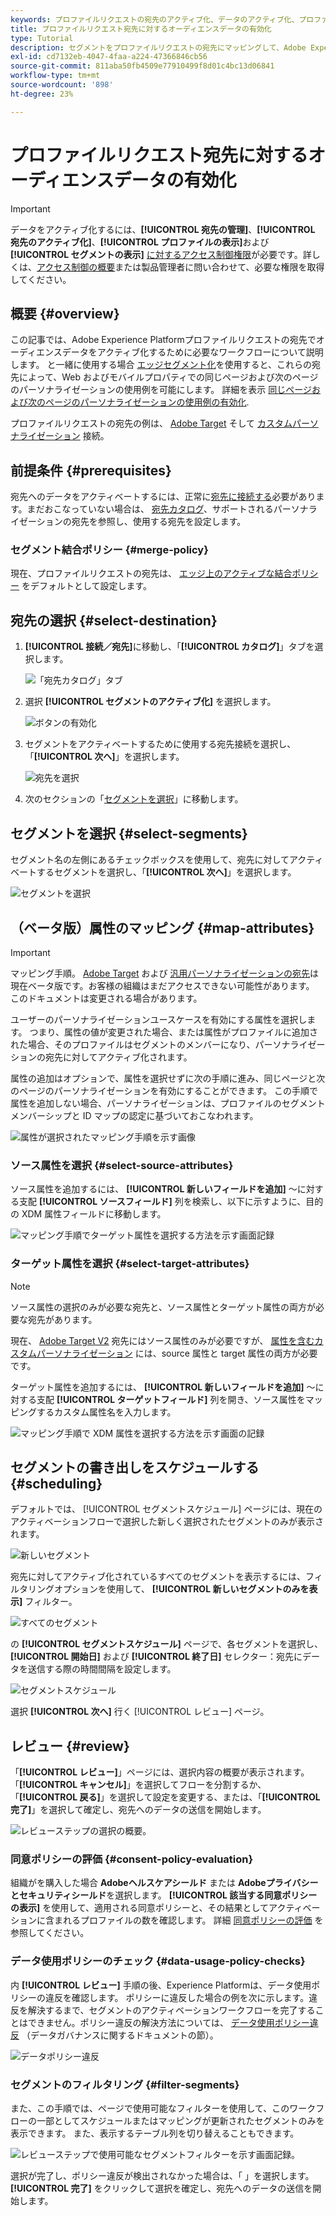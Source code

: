 ```yaml
---
keywords: プロファイルリクエストの宛先のアクティブ化、データのアクティブ化、プロファイルリクエストの宛先
title: プロファイルリクエスト宛先に対するオーディエンスデータの有効化
type: Tutorial
description: セグメントをプロファイルリクエストの宛先にマッピングして、Adobe Experience Platformでのオーディエンスデータをアクティブ化する方法について説明します。
exl-id: cd7132eb-4047-4faa-a224-47366846cb56
source-git-commit: 811aba50fb4509e77910499f8d01c4bc13d06841
workflow-type: tm+mt
source-wordcount: '898'
ht-degree: 23%

---
```


# プロファイルリクエスト宛先に対するオーディエンスデータの有効化

>[!IMPORTANT]
> 
>データをアクティブ化するには、**[!UICONTROL 宛先の管理]**、**[!UICONTROL 宛先のアクティブ化]**、**[!UICONTROL プロファイルの表示]**&#x200B;および&#x200B;**[!UICONTROL セグメントの表示]** [に対するアクセス制御権限](/help/access-control/home.md#permissions)が必要です。詳しくは、[アクセス制御の概要](/help/access-control/ui/overview.md)または製品管理者に問い合わせて、必要な権限を取得してください。

## 概要 {#overview}

この記事では、Adobe Experience Platformプロファイルリクエストの宛先でオーディエンスデータをアクティブ化するために必要なワークフローについて説明します。 と一緒に使用する場合 [エッジセグメント化](../../segmentation/ui/edge-segmentation.md)を使用すると、これらの宛先によって、Web およびモバイルプロパティでの同じページおよび次のページのパーソナライゼーションの使用例を可能にします。 詳細を表示 [同じページおよび次のページのパーソナライゼーションの使用例の有効化](/help/destinations/ui/configure-personalization-destinations.md).

プロファイルリクエストの宛先の例は、 [Adobe Target](../../destinations/catalog/personalization/adobe-target-connection.md) そして [カスタムパーソナライゼーション](../../destinations/catalog/personalization/custom-personalization.md) 接続。

## 前提条件 {#prerequisites}

宛先へのデータをアクティベートするには、正常に[宛先に接続する](./connect-destination.md)必要があります。まだおこなっていない場合は、 [宛先カタログ](../catalog/overview.md)、サポートされるパーソナライゼーションの宛先を参照し、使用する宛先を設定します。

### セグメント結合ポリシー {#merge-policy}

現在、プロファイルリクエストの宛先は、 [エッジ上のアクティブな結合ポリシー](../../segmentation/ui/segment-builder.md#merge-policies) をデフォルトとして設定します。

## 宛先の選択 {#select-destination}

1. **[!UICONTROL 接続／宛先]**&#x200B;に移動し、「**[!UICONTROL カタログ]**」タブを選択します。

   ![「宛先カタログ」タブ](../assets/ui/activate-segment-streaming-destinations/catalog-tab.png)

1. 選択 **[!UICONTROL セグメントのアクティブ化]** を選択します。

   ![ボタンの有効化](../assets/ui/activate-profile-request-destinations/activate-segments-button.png)

1. セグメントをアクティベートするために使用する宛先接続を選択し、「**[!UICONTROL 次へ]**」を選択します。

   ![宛先を選択](../assets/ui/activate-profile-request-destinations/select-destination.png)

1. 次のセクションの「[セグメントを選択](#select-segments)」に移動します。

## セグメントを選択 {#select-segments}

セグメント名の左側にあるチェックボックスを使用して、宛先に対してアクティベートするセグメントを選択し、「**[!UICONTROL 次へ]**」を選択します。

![セグメントを選択](../assets/ui/activate-profile-request-destinations/select-segments.png)

## （ベータ版）属性のマッピング {#map-attributes}

>[!IMPORTANT]
>
>マッピング手順。 [Adobe Target](/help/destinations/catalog/personalization/adobe-target-connection.md) および [汎用パーソナライゼーションの宛先](/help/destinations/catalog/personalization/custom-personalization.md)は現在ベータ版です。お客様の組織はまだアクセスできない可能性があります。 このドキュメントは変更される場合があります。

ユーザーのパーソナライゼーションユースケースを有効にする属性を選択します。 つまり、属性の値が変更された場合、または属性がプロファイルに追加された場合、そのプロファイルはセグメントのメンバーになり、パーソナライゼーションの宛先に対してアクティブ化されます。

属性の追加はオプションで、属性を選択せずに次の手順に進み、同じページと次のページのパーソナライゼーションを有効にすることができます。 この手順で属性を追加しない場合、パーソナライゼーションは、プロファイルのセグメントメンバーシップと ID マップの認定に基づいておこなわれます。

![属性が選択されたマッピング手順を示す画像](../assets/ui/activate-profile-request-destinations/mapping-step.png)

### ソース属性を選択 {#select-source-attributes}

ソース属性を追加するには、 **[!UICONTROL 新しいフィールドを追加]** ～に対する支配 **[!UICONTROL ソースフィールド]** 列を検索し、以下に示すように、目的の XDM 属性フィールドに移動します。

![マッピング手順でターゲット属性を選択する方法を示す画面記録](../assets/ui/activate-profile-request-destinations/mapping-step-select-attribute.gif)

### ターゲット属性を選択 {#select-target-attributes}

>[!NOTE]
>
>ソース属性の選択のみが必要な宛先と、ソース属性とターゲット属性の両方が必要な宛先があります。
>
>現在、 [Adobe Target V2](../catalog/personalization/adobe-target-connection.md) 宛先にはソース属性のみが必要ですが、 [属性を含むカスタムパーソナライゼーション](../catalog/personalization/custom-personalization.md) には、source 属性と target 属性の両方が必要です。

ターゲット属性を追加するには、 **[!UICONTROL 新しいフィールドを追加]** ～に対する支配 **[!UICONTROL ターゲットフィールド]** 列を開き、ソース属性をマッピングするカスタム属性名を入力します。

![マッピング手順で XDM 属性を選択する方法を示す画面の記録](../assets/ui/activate-profile-request-destinations/mapping-step-select-target-attribute.gif)

## セグメントの書き出しをスケジュールする {#scheduling}

デフォルトでは、 [!UICONTROL セグメントスケジュール] ページには、現在のアクティベーションフローで選択した新しく選択されたセグメントのみが表示されます。

![新しいセグメント](../assets/ui/activate-profile-request-destinations/new-segments.png)

宛先に対してアクティブ化されているすべてのセグメントを表示するには、フィルタリングオプションを使用して、 **[!UICONTROL 新しいセグメントのみを表示]** フィルター。

![すべてのセグメント](../assets/ui/activate-profile-request-destinations/all-segments.png)

の **[!UICONTROL セグメントスケジュール]** ページで、各セグメントを選択し、 **[!UICONTROL 開始日]** および **[!UICONTROL 終了日]** セレクター：宛先にデータを送信する際の時間間隔を設定します。

![セグメントスケジュール](../assets/ui/activate-profile-request-destinations/segment-schedule.png)

選択 **[!UICONTROL 次へ]** 行く [!UICONTROL レビュー] ページ。

## レビュー {#review}

「**[!UICONTROL レビュー]**」ページには、選択内容の概要が表示されます。「**[!UICONTROL キャンセル]**」を選択してフローを分割するか、「**[!UICONTROL 戻る]**」を選択して設定を変更する、または、「**[!UICONTROL 完了]**」を選択して確定し、宛先へのデータの送信を開始します。

![レビューステップの選択の概要。](../assets/ui/activate-profile-request-destinations/review.png)

### 同意ポリシーの評価 {#consent-policy-evaluation}

組織がを購入した場合 **Adobeヘルスケアシールド** または **Adobeプライバシーとセキュリティシールド**&#x200B;を選択します。 **[!UICONTROL 該当する同意ポリシーの表示]** を使用して、適用される同意ポリシーと、その結果としてアクティベーションに含まれるプロファイルの数を確認します。 詳細 [同意ポリシーの評価](/help/data-governance/enforcement/auto-enforcement.md#consent-policy-evaluation) を参照してください。

### データ使用ポリシーのチェック {#data-usage-policy-checks}

内 **[!UICONTROL レビュー]** 手順の後、Experience Platformは、データ使用ポリシーの違反を確認します。 ポリシーに違反した場合の例を次に示します。違反を解決するまで、セグメントのアクティベーションワークフローを完了することはできません。ポリシー違反の解決方法については、 [データ使用ポリシー違反](/help/data-governance/enforcement/auto-enforcement.md#data-usage-violation) （データガバナンスに関するドキュメントの節）。

![データポリシー違反](../assets/common/data-policy-violation.png)

### セグメントのフィルタリング {#filter-segments}

また、この手順では、ページで使用可能なフィルターを使用して、このワークフローの一部としてスケジュールまたはマッピングが更新されたセグメントのみを表示できます。 また、表示するテーブル列を切り替えることもできます。

![レビューステップで使用可能なセグメントフィルターを示す画面記録。](/help/destinations/assets/ui/activate-profile-request-destinations/filter-segments-review-step.gif)

選択が完了し、ポリシー違反が検出されなかった場合は、「 」を選択します。 **[!UICONTROL 完了]** をクリックして選択を確定し、宛先へのデータの送信を開始します。

<!--

Commenting out this part since destination monitoring is not available currently for the Adobe Target and Custom Personalization destinations.

## Verify segment activation {#verify}

Check the [destination monitoring documentation](../../dataflows/ui/monitor-destinations.md) for detailed information on how to monitor the flow of data to your destinations.

-->